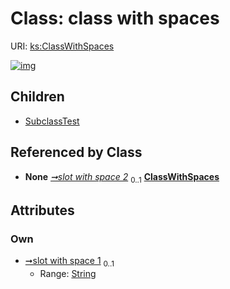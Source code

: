 
# Class: class with spaces




URI: [ks:ClassWithSpaces](https://w3id.org/linkml/tests/kitchen_sink/ClassWithSpaces)


[![img](https://yuml.me/diagram/nofunky;dir:TB/class/[SubclassTest],[SubclassTest]++-%20slot%20with%20space%202%200..1>[ClassWithSpaces&#124;slot_with_space_1:string%20%3F],[ClassWithSpaces]^-[SubclassTest])](https://yuml.me/diagram/nofunky;dir:TB/class/[SubclassTest],[SubclassTest]++-%20slot%20with%20space%202%200..1>[ClassWithSpaces&#124;slot_with_space_1:string%20%3F],[ClassWithSpaces]^-[SubclassTest])

## Children

 * [SubclassTest](SubclassTest.md)

## Referenced by Class

 *  **None** *[➞slot with space 2](subclassTest__slot_with_space_2.md)*  <sub>0..1</sub>  **[ClassWithSpaces](ClassWithSpaces.md)**

## Attributes


### Own

 * [➞slot with space 1](classWithSpaces__slot_with_space_1.md)  <sub>0..1</sub>
     * Range: [String](types/String.md)
